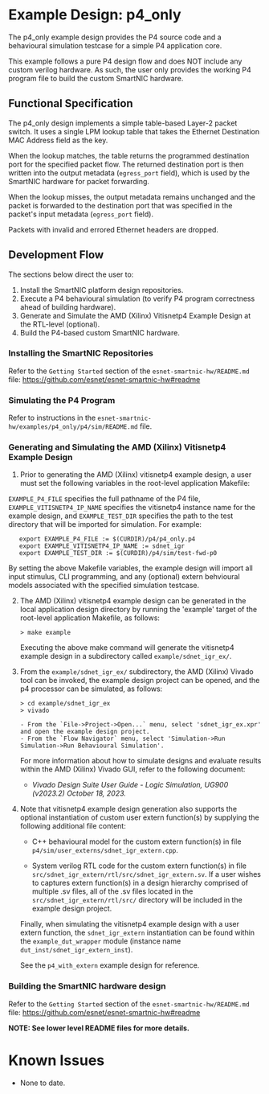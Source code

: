 # Example Design: p4_only

The p4_only example design provides the P4 source code and a behavioural simulation testcase for a simple
P4 application core.

This example follows a pure P4 design flow and does NOT include any custom verilog hardware.  As such,
the user only provides the working P4 program file to build the custom SmartNIC hardware.



## Functional Specification

The p4_only design implements a simple table-based Layer-2 packet switch.  It uses a single LPM lookup
table that takes the Ethernet Destination MAC Address field as the key.

When the lookup matches, the table returns the programmed destination port for the specified packet flow.
The returned destination port is then written into the output metadata (`egress_port` field), which is used
by the SmartNIC hardware for packet forwarding.

When the lookup misses, the output metadata remains unchanged and the packet is forwarded to the destination
port that was specified in the packet's input metadata (`egress_port` field).

Packets with invalid and errored Ethernet headers are dropped.



## Development Flow

The sections below direct the user to:

1. Install the SmartNIC platform design repositories.
2. Execute a P4 behavioural simulation (to verify P4 program correctness ahead of building hardware).
3. Generate and Simulate the AMD (Xilinx) Vitisnetp4 Example Design at the RTL-level (optional).
4. Build the P4-based custom SmartNIC hardware.


### Installing the SmartNIC Repositories

Refer to the `Getting Started` section of the `esnet-smartnic-hw/README.md` file:
https://github.com/esnet/esnet-smartnic-hw#readme


### Simulating the P4 Program

Refer to instructions in the `esnet-smartnic-hw/examples/p4_only/p4/sim/README.md` file.


### Generating and Simulating the AMD (Xilinx) Vitisnetp4 Example Design

1. Prior to generating the AMD (Xilinx) vitisnetp4 example design, a user must set the following
variables in the root-level application Makefile:

`EXAMPLE_P4_FILE` specifies the full pathname of the P4 file,
`EXAMPLE_VITISNETP4_IP_NAME` specifies the vitisnetp4 instance name for the example design, and
`EXAMPLE_TEST_DIR` specifies the path to the test directory that will be imported for simulation.  For example:

       export EXAMPLE_P4_FILE := $(CURDIR)/p4/p4_only.p4
       export EXAMPLE_VITISNETP4_IP_NAME := sdnet_igr
       export EXAMPLE_TEST_DIR := $(CURDIR)/p4/sim/test-fwd-p0

   By setting the above Makefile variables, the example design will import all input stimulus, CLI programming,
and any (optional) extern behvioural models associated with the specified simulation testcase.


2. The AMD (Xilinx) vitisnetp4 example design can be generated in the local application design directory by
running the 'example' target of the root-level application Makefile, as follows:

       > make example

   Executing the above make command will generate the vitisnetp4 example design in a subdirectory
called `example/sdnet_igr_ex/`.


3. From the `example/sdnet_igr_ex/` subdirectory, the AMD (Xilinx) Vivado tool can be invoked, the
example design project can be opened, and the p4 processor can be simulated, as follows:

       > cd example/sdnet_igr_ex
       > vivado

       - From the `File->Project->Open...` menu, select 'sdnet_igr_ex.xpr' and open the example design project.
       - From the `Flow Navigator` menu, select 'Simulation->Run Simulation->Run Behavioural Simulation'.

   For more information about how to simulate designs and evaluate results within the AMD (Xilinx) Vivado GUI,
refer to the following document:

   - *Vivado Design Suite User Guide - Logic Simulation, UG900 (v2023.2) October 18, 2023.*


4. Note that vitisnetp4 example design generation also supports the optional instantiation of custom user extern
function(s) by supplying the following additional file content:

   - C++ behavioural model for the custom extern function(s) in file `p4/sim/user_externs/sdnet_igr_extern.cpp`.

   - System verilog RTL code for the custom extern function(s) in file `src/sdnet_igr_extern/rtl/src/sdnet_igr_extern.sv`.
   If a user wishes to captures extern function(s) in a design hierarchy comprised of multiple .sv files,
   all of the .sv files located in the `src/sdnet_igr_extern/rtl/src/` directory will be included in the example
   design project.

   Finally, when simulating the vitisnetp4 example design with a user extern function, the `sdnet_igr_extern`
instantiation can be found within the `example_dut_wrapper` module (instance name `dut_inst/sdnet_igr_extern_inst`).

   See the `p4_with_extern` example design for reference.


### Building the SmartNIC hardware design

Refer to the `Getting Started` section of the `esnet-smartnic-hw/README.md` file:
https://github.com/esnet/esnet-smartnic-hw#readme


**NOTE: See lower level README files for more details.**



# Known Issues

- None to date.
